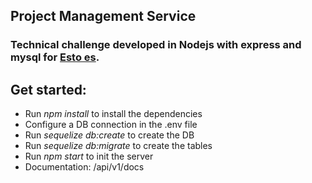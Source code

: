 ## Project Management Service
### Technical challenge developed in Nodejs with express and mysql for [Esto es][link1].

[link1]:https://www.estoes.me/

## Get started:
- Run *npm install* to install the dependencies
- Configure a DB connection in the .env file
- Run *sequelize db:create* to create the DB
- Run *sequelize db:migrate* to create the tables
- Run *npm start* to init the server
- Documentation: /api/v1/docs
